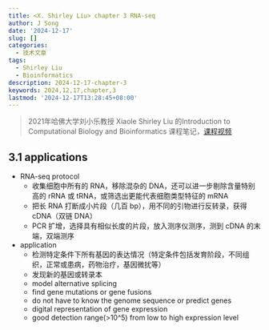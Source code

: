 ```yaml
---
title: <X. Shirley Liu> chapter 3 RNA-seq
author: J Song
date: '2024-12-17'
slug: []
categories:
  - 技术文章
tags:
  - Shirley Liu
  - Bioinformatics
description: 2024-12-17-chapter-3
keywords: 2024,12,17,chapter,3
lastmod: '2024-12-17T13:28:45+08:00'
---
```


>2021年哈佛大学刘小乐教授 Xiaole Shirley Liu 的Introduction to Computational Biology and Bioinformatics 课程笔记，[课程视频](https://www.bilibili.com/video/BV1yS4y1Z721?spm_id_from=333.788.player.switch&vd_source=92d8d2d891c2a36ace24559da5c9537c&p=3)

<!--more-->

## 3.1 applications

- RNA-seq protocol
  - 收集细胞中所有的 RNA，移除混杂的 DNA，还可以进一步剔除含量特别高的 rRNA 或 tRNA，或筛选出更能代表细胞类型特征的 mRNA
  - 把长 RNA 打断成小片段（几百 bp），用不同的引物进行反转录，获得 cDNA（双链 DNA）
  - PCR 扩增，选择具有相似长度的片段，放入测序仪测序，测到 cDNA 的末端，双端测序
- application
  - 检测特定条件下所有基因的表达情况（特定条件包括发育阶段，不同组织，正常或患病，药物治疗，基因微扰等）
  - 发现新的基因或转录本
  - model alternative splicing
  - find gene mutations or gene fusions
  - do not have to know the genome sequence or predict genes
  - digital representation of gene expression
  - good detection range(>10^5) from low to high expression level